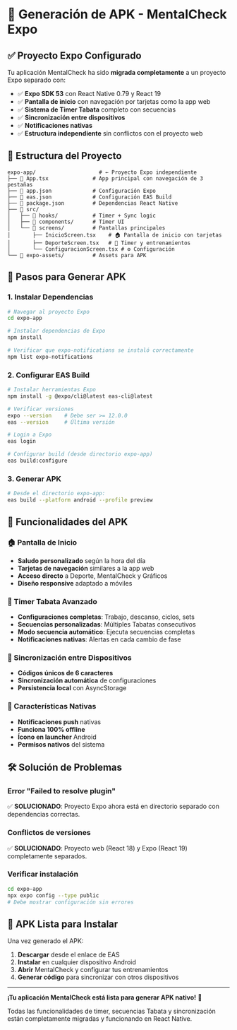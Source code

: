 # 🚀 Generación de APK - MentalCheck Expo

## ✅ Proyecto Expo Configurado

Tu aplicación MentalCheck ha sido **migrada completamente** a un proyecto Expo separado con:

- ✅ **Expo SDK 53** con React Native 0.79 y React 19
- ✅ **Pantalla de inicio** con navegación por tarjetas como la app web
- ✅ **Sistema de Timer Tabata** completo con secuencias
- ✅ **Sincronización entre dispositivos** 
- ✅ **Notificaciones nativas**
- ✅ **Estructura independiente** sin conflictos con el proyecto web

## 📁 Estructura del Proyecto

```
expo-app/                    # ← Proyecto Expo independiente
├── 📄 App.tsx              # App principal con navegación de 3 pestañas
├── 📄 app.json             # Configuración Expo
├── 📄 eas.json             # Configuración EAS Build
├── 📄 package.json         # Dependencias React Native
├── 📁 src/
│   ├── 📁 hooks/           # Timer + Sync logic
│   ├── 📁 components/      # Timer UI
│   └── 📁 screens/         # Pantallas principales
│       ├── InicioScreen.tsx    # 🏠 Pantalla de inicio con tarjetas
│       ├── DeporteScreen.tsx   # 🎯 Timer y entrenamientos
│       └── ConfiguracionScreen.tsx # ⚙️ Configuración
└── 📁 expo-assets/         # Assets para APK
```

## 🔧 Pasos para Generar APK

### 1. Instalar Dependencias
```bash
# Navegar al proyecto Expo
cd expo-app

# Instalar dependencias de Expo
npm install

# Verificar que expo-notifications se instaló correctamente
npm list expo-notifications
```

### 2. Configurar EAS Build
```bash
# Instalar herramientas Expo
npm install -g @expo/cli@latest eas-cli@latest

# Verificar versiones
expo --version    # Debe ser >= 12.0.0
eas --version     # Última versión

# Login a Expo
eas login

# Configurar build (desde directorio expo-app)
eas build:configure
```

### 3. Generar APK
```bash
# Desde el directorio expo-app:
eas build --platform android --profile preview
```

## 📱 Funcionalidades del APK

### 🏠 Pantalla de Inicio
- **Saludo personalizado** según la hora del día 
- **Tarjetas de navegación** similares a la app web
- **Acceso directo** a Deporte, MentalCheck y Gráficos
- **Diseño responsive** adaptado a móviles

### 🎯 Timer Tabata Avanzado
- **Configuraciones completas**: Trabajo, descanso, ciclos, sets
- **Secuencias personalizadas**: Múltiples Tabatas consecutivos
- **Modo secuencia automático**: Ejecuta secuencias completas
- **Notificaciones nativas**: Alertas en cada cambio de fase

### 🔄 Sincronización entre Dispositivos  
- **Códigos únicos de 6 caracteres**
- **Sincronización automática** de configuraciones
- **Persistencia local** con AsyncStorage

### 📲 Características Nativas
- **Notificaciones push** nativas
- **Funciona 100% offline**
- **Ícono en launcher** Android
- **Permisos nativos** del sistema

## 🛠️ Solución de Problemas

### Error "Failed to resolve plugin"
✅ **SOLUCIONADO**: Proyecto Expo ahora está en directorio separado con dependencias correctas.

### Conflictos de versiones
✅ **SOLUCIONADO**: Proyecto web (React 18) y Expo (React 19) completamente separados.

### Verificar instalación
```bash
cd expo-app
npx expo config --type public
# Debe mostrar configuración sin errores
```

## 🎉 APK Lista para Instalar

Una vez generado el APK:

1. **Descargar** desde el enlace de EAS
2. **Instalar** en cualquier dispositivo Android
3. **Abrir** MentalCheck y configurar tus entrenamientos
4. **Generar código** para sincronizar con otros dispositivos

---

**¡Tu aplicación MentalCheck está lista para generar APK nativo!** 🚀

Todas las funcionalidades de timer, secuencias Tabata y sincronización están completamente migradas y funcionando en React Native.